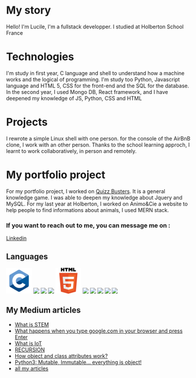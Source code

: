# My story

Hello! I'm Lucile, I'm a fullstack developper. 
I studied at Holberton School France


# Technologies

I'm study in first year, C language and shell to understand how a machine works and the logical of programming.
I'm study too Python, Javascript language and HTML 5, CSS for the front-end and the SQL for the database.
In the second year, I used Mongo DB, React framework, and I have deepened my knowledge of JS, Python, CSS and HTML

# Projects

I rewrote a simple Linux shell with one person. for the console of the AirBnB clone, I work with an other person.
Thanks to the school learning approch, I learnt to work collaboratively, in person and remotely.


# My portfolio project

For my portfolio project, I worked on [Quizz Busters](https://github.com/LucileSD/quizzbusters).
It is a general knowledge game.
I was able to deepen my knowledge about Jquery and MySQL.
For my last year at Holberton, I worked on Animo&Cie a website to help people to find informations about animals, I used MERN stack.


### If you want to reach out to me, you can message me on :

[Linkedin](https://www.linkedin.com/in/lucile-deleforge-5a6889169/)

## Languages 

<code><img height="70" 
src="https://raw.githubusercontent.com/github/explore/80688e429a7d4ef2fca1e82350fe8e3517d3494d/topics/c/c.png"></code>
<code><img height="70"
src="https://camo.githubusercontent.com/5b4421dacef3d02185aeafc6890af674e58fa50872c8b933fe72c853882f7614/68747470733a2f2f75706c6f61642e77696b696d656469612e6f72672f77696b6970656469612f636f6d6d6f6e732f632f63332f507974686f6e2d6c6f676f2d6e6f746578742e737667"></code>
<code><img height="70"
src="https://camo.githubusercontent.com/5ba8a5f51fe0fbbeafbfbb2f42f720edbbe4e7f7c94e5330b62fdf5baec4fc2a/68747470733a2f2f69636f6e2d6c6962726172792e636f6d2f696d616765732f626173682d69636f6e2f626173682d69636f6e2d32342e6a7067"></code>
<code><img height="70"
src="https://camo.githubusercontent.com/7a2b6137fa6818b1c85f86347a6b4a75ee52681d4a190c506df972e3c5459980/68747470733a2f2f70726f66696c696e61746f722e7269736861762e6465762f736b696c6c732d6173736574732f6a6176617363726970742d6f726967696e616c2e737667"></code>
<code><img height="70"
src="https://raw.githubusercontent.com/github/explore/80688e429a7d4ef2fca1e82350fe8e3517d3494d/topics/html/html.png"></code>
<code><img height="70"
src="https://camo.githubusercontent.com/6198a51bd2e65278602cabc225708278c672c62918707a6cabdc5fcc26668c1a/68747470733a2f2f7777772e6c6f676f6c796e782e636f6d2f696d616765732f6c6f676f6c796e782f30642f30643335656636633864346664616630353930323238343034646336343438622e706e67"></code>
<code><img height="70"
src="https://upload.wikimedia.org/wikipedia/fr/thumb/6/62/MySQL.svg/1200px-MySQL.svg.png"></code>
<code><img height="70"
src="https://blog.wildix.com/wp-content/uploads/2020/06/react-logo.jpg"></code>
<code><img height="70"
src="https://www.turing.com/blog/wp-content/uploads/2022/02/Mongo-DB-Features.jpg"></code>
<code><img height="70"
src="https://miro.medium.com/v2/resize:fit:438/1*0G5zu7CnXdMT9pGbYUTQLQ.png"></code>

## My Medium articles

- [What is STEM](https://medium.com/@luciledeleforge/what-is-stem-ffc43300669b)
- [What happens when you type google.com in your browser and press Enter](https://medium.com/@luciledeleforge/what-happens-when-you-type-google-com-in-your-browser-and-press-enter-340fbc69302e)
- [What is IoT](https://medium.com/@luciledeleforge/what-is-iot-7b932742634)
- [RECURSION](https://medium.com/@luciledeleforge/recursion-341607df97ff)
- [How object and class attributes work?](https://medium.com/@luciledeleforge/how-object-and-class-attributes-work-7e3e6a44cbc1)
- [Python3: Mutable, Immutable… everything is object!](https://medium.com/@luciledeleforge/python3-mutable-immutable-everything-is-object-6773ac1d3f3c)
- [all my articles](https://medium.com/@luciledeleforge)


